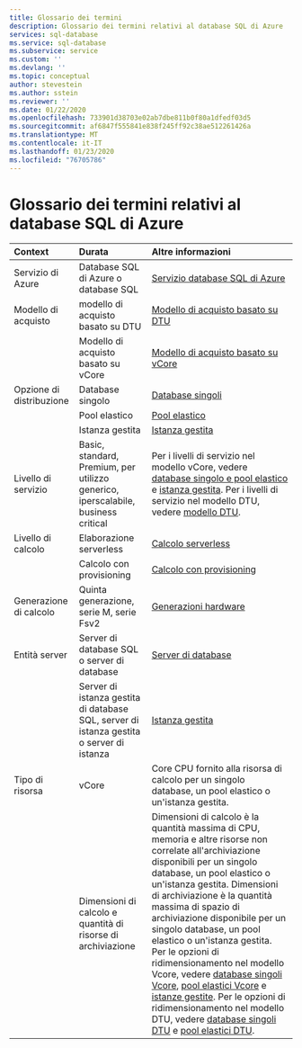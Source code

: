 ```yaml
---
title: Glossario dei termini
description: Glossario dei termini relativi al database SQL di Azure
services: sql-database
ms.service: sql-database
ms.subservice: service
ms.custom: ''
ms.devlang: ''
ms.topic: conceptual
author: stevestein
ms.author: sstein
ms.reviewer: ''
ms.date: 01/22/2020
ms.openlocfilehash: 733901d38703e02ab7dbe811b0f80a1dfedf03d5
ms.sourcegitcommit: af6847f555841e838f245ff92c38ae512261426a
ms.translationtype: MT
ms.contentlocale: it-IT
ms.lasthandoff: 01/23/2020
ms.locfileid: "76705786"
---
```

# <a name="azure-sql-database-glossary-of-terms"></a>Glossario dei termini relativi al database SQL di Azure

|Context|Durata|Altre informazioni|
|:---|:---|:---|
|Servizio di Azure|Database SQL di Azure o database SQL|[Servizio database SQL di Azure](sql-database-technical-overview.md)|
|Modello di acquisto|modello di acquisto basato su DTU|[Modello di acquisto basato su DTU](sql-database-service-tiers-dtu.md)|
||Modello di acquisto basato su vCore|[Modello di acquisto basato su vCore](sql-database-service-tiers-vcore.md)|
|Opzione di distribuzione |Database singolo|[Database singoli](sql-database-single-database.md)|
||Pool elastico|[Pool elastico](sql-database-elastic-pool.md)|
||Istanza gestita|[Istanza gestita](sql-database-managed-instance.md)|
|Livello di servizio|Basic, standard, Premium, per utilizzo generico, iperscalabile, business critical|Per i livelli di servizio nel modello vCore, vedere [database singolo e pool elastico](sql-database-service-tiers-vcore.md#service-tiers) e [istanza gestita](sql-database-managed-instance.md#managed-instance-service-tiers). Per i livelli di servizio nel modello DTU, vedere [modello DTU](sql-database-service-tiers-dtu.md#compare-the-dtu-based-service-tiers).|
|Livello di calcolo|Elaborazione serverless|[Calcolo serverless](sql-database-service-tiers-vcore.md#compute-tiers)
||Calcolo con provisioning|[Calcolo con provisioning](sql-database-service-tiers-vcore.md#compute-tiers)
|Generazione di calcolo|Quinta generazione, serie M, serie Fsv2|[Generazioni hardware](sql-database-service-tiers-vcore.md#hardware-generations)
|Entità server|Server di database SQL o server di database|[Server di database](sql-database-servers.md)|
||Server di istanza gestita di database SQL, server di istanza gestita o server di istanza|[Istanza gestita](sql-database-managed-instance.md)|
|Tipo di risorsa|vCore|Core CPU fornito alla risorsa di calcolo per un singolo database, un pool elastico o un'istanza gestita.|
||Dimensioni di calcolo e quantità di risorse di archiviazione|Dimensioni di calcolo è la quantità massima di CPU, memoria e altre risorse non correlate all'archiviazione disponibili per un singolo database, un pool elastico o un'istanza gestita.  Dimensioni di archiviazione è la quantità massima di spazio di archiviazione disponibile per un singolo database, un pool elastico o un'istanza gestita.  Per le opzioni di ridimensionamento nel modello Vcore, vedere [database singoli Vcore](sql-database-vcore-resource-limits-single-databases.md), [pool elastici Vcore](sql-database-vcore-resource-limits-elastic-pools.md) e [istanze gestite](sql-database-managed-instance-resource-limits.md).  Per le opzioni di ridimensionamento nel modello DTU, vedere [database singoli DTU](sql-database-dtu-resource-limits-single-databases.md) e [pool elastici DTU](sql-database-dtu-resource-limits-elastic-pools.md).
